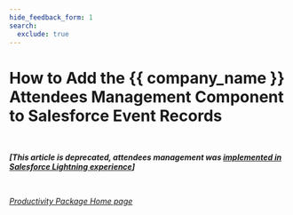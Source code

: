 ```yaml
---
hide_feedback_form: 1
search:
  exclude: true
---
```


# How to Add the {{ company_name }} Attendees Management Component to Salesforce Event Records

<!-- ShareThis BEGIN --> 
<!--<div class="addthis_inline_share_toolbox"></div>-->
<!-- End ShareThis --> 

&nbsp;

***[This article is deprecated, attendees management was [implemented in Salesforce Lightning experience](https://releasenotes.docs.salesforce.com/en-us/spring19/release-notes/rn_sales_productivity_calendar_attendees.htm)]***

<br>

*[Productivity Package Home page](../../)*